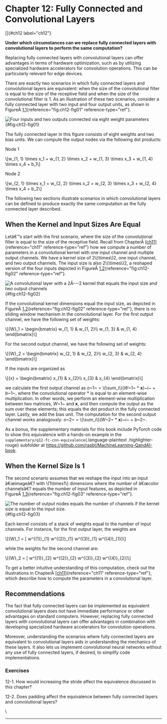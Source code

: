 







# Chapter 12: Fully Connected and Convolutional Layers [](#chapter-12-fully-connected-and-convolutional-layers)

[]{#ch12 label="ch12"}

**Under which circumstances can we replace fully connected layers with
convolutional layers to perform the same computation?**

Replacing fully connected layers with convolutional layers can offer
advantages in terms of hardware optimization, such as by utilizing
specialized hardware accelerators for convolution operations. This can
be particularly relevant for edge devices.

There are exactly two scenarios in which fully connected layers and
convolutional layers are equivalent: when the size of the convolutional
filter is equal to the size of the receptive field and when the size of
the convolutional filter is 1. As an illustration of these two
scenarios, consider a fully connected layer with two input and four
output units, as shown in
FigureÂ [1.1](#fig:ch12-fig01){reference="fig:ch12-fig01"
reference-type="ref"}.

![Four inputs and\
two outputs connected via\
eight weight parameters](../images/ch12-fig01.png){#fig:ch12-fig01}

The fully connected layer in this figure consists of eight weights and
two bias units. We can compute the output nodes via the following dot
products:

Node 1

\\\[w\_{1, 1} \\times x_1 + w\_{1, 2} \\times x_2 + w\_{1, 3} \\times
x_3 + w\_{1, 4} \\times x_4 + b_1\\\]

Node 2

\\\[w\_{2, 1} \\times x_1 + w\_{2, 2} \\times x_2 + w\_{2, 3} \\times
x_3 + w\_{2, 4} \\times x_4 + b_2\\\]

The following two sections illustrate scenarios in which convolutional
layers can be defined to produce exactly the same computation as the
fully connected layer described.

## When the Kernel and Input Sizes Are Equal [](#when-the-kernel-and-input-sizes-are-equal)

Letâ€™s start with the first scenario, where the size of the
convolutional filter is equal to the size of the receptive field. Recall
from ChapterÂ [\[ch11\]](../ch11){reference="ch11" reference-type="ref"}
how we compute a number of parameters in a convolutional kernel with one
input channel and multiple output channels. We have a kernel size of
2\\(\\times\\)2, one input channel, and two output channels. The input
size is also 2\\(\\times\\)2, a reshaped version of the four inputs
depicted in FigureÂ [1.2](#fig:ch12-fig02){reference="fig:ch12-fig02"
reference-type="ref"}.

![A convolutional layer with a 2Ã---2 kernel\
that equals the input size and two output
channels](../images/ch12-fig02.png){#fig:ch12-fig02}

If the convolutional kernel dimensions equal the input size, as depicted
in FigureÂ [1.2](#fig:ch12-fig02){reference="fig:ch12-fig02"
reference-type="ref"}, there is no sliding window mechanism in the
convolutional layer. For the first output channel, we have the following
set of weights:

\\\[{W}\_1 = \\begin{bmatrix} w\_{1, 1} & w\_{1, 2}\\\\ w\_{1, 3} &
w\_{1, 4} \\end{bmatrix}\\\]

For the second output channel, we have the following set of weights:

\\\[{W}\_2 = \\begin{bmatrix} w\_{2, 1} & w\_{2, 2}\\\\ w\_{2, 3} &
w\_{2, 4} \\end{bmatrix}\\\]

If the inputs are organized as

\\\[{x} = \\begin{bmatrix} x\_{1} & x\_{2}\\\\ x\_{3} & x\_{4}
\\end{bmatrix}\\\]

we calculate the first output channel as *o*~1~ = \\(\\sum_i\\)(*W*~1~
\* **x**)*~i~* + *b*~1~, where the convolutional operator \* is equal to
an element-wise multiplication. In other words, we perform an
element-wise multiplication between two matrices, *W*~1~ and **x**, and
then compute the output as the sum over these elements; this equals the
dot product in the fully connected layer. Lastly, we add the bias unit.
The computation for the second output channel works analogously: *o*~2~
= \\(\\sum_i\\)(*W*~2~ \* **x**)*~i~* + *b*~2~.

As a bonus, the supplementary materials for this book include PyTorch
code to show this equivalence with a hands-on example in the
`supplementary/q12-fc-cnn-equivalence`{.language-plaintext
.highlighter-rouge} subfolder at
<https://github.com/rasbt/MachineLearning-QandAI-book>.

## When the Kernel Size Is 1 [](#when-the-kernel-size-is-1)

The second scenario assumes that we reshape the input into an input
â€œimageâ€? with \\(1\\times1\\) dimensions where the number of â€œcolor
channelsâ€? equals the number of input features, as depicted in
FigureÂ [1.3](#fig:ch12-fig03){reference="fig:ch12-fig03"
reference-type="ref"}.

![The number of output nodes equals the number\
of channels if the kernel size is equal to the input
size.](../images/ch12-fig03.png){#fig:ch12-fig03}

Each kernel consists of a stack of weights equal to the number of input
channels. For instance, for the first output layer, the weights are

\\\[{W}\_1 = \[ w\^{(1)}\_{1} w\^{(2)}\_{1} w\^{(3)}\_{1}
w\^{(4)}\_{1}\]\\\]

while the weights for the second channel are:

\\\[{W}\_2 = \[ w\^{(1)}\_{2} w\^{(2)}\_{2} w\^{(3)}\_{2}
w\^{(4)}\_{2}\]\\\]

To get a better intuitive understanding of this computation, check out
the illustrations in ChapterÂ [\[ch11\]](../ch11){reference="ch11"
reference-type="ref"}, which describe how to compute the parameters in a
convolutional layer.

## Recommendations [](#recommendations)

The fact that fully connected layers can be implemented as equivalent
convolutional layers does not have immediate performance or other
advantages on standard computers. However, replacing fully connected
layers with convolutional layers can offer advantages in combination
with developing specialized hardware accelerators for convolution
operations.

Moreover, understanding the scenarios where fully connected layers are
equivalent to convolutional layers aids in understanding the mechanics
of these layers. It also lets us implement convolutional neural networks
without any use of fully connected layers, if desired, to simplify code
implementations.

### Exercises [](#exercises)

12-1. How would increasing the stride affect the equivalence discussed
in this chapter?

12-2. Does padding affect the equivalence between fully connected layers
and convolutional layers?

\

------------------------------------------------------------------------

